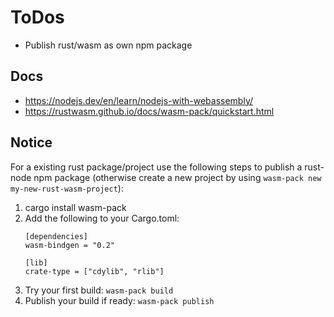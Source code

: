 # ToDos
- Publish rust/wasm as own npm package

## Docs
- https://nodejs.dev/en/learn/nodejs-with-webassembly/
- https://rustwasm.github.io/docs/wasm-pack/quickstart.html

## Notice
For a existing rust package/project use the following steps to publish a rust-node npm package (otherwise create a new project by using `wasm-pack new my-new-rust-wasm-project`): 

1. cargo install wasm-pack
2. Add the following to your Cargo.toml: 
    ```
    [dependencies]
    wasm-bindgen = "0.2"

    [lib]
    crate-type = ["cdylib", "rlib"]
    ```
3. Try your first build: `wasm-pack build`
4. Publish your build if ready: `wasm-pack publish`
